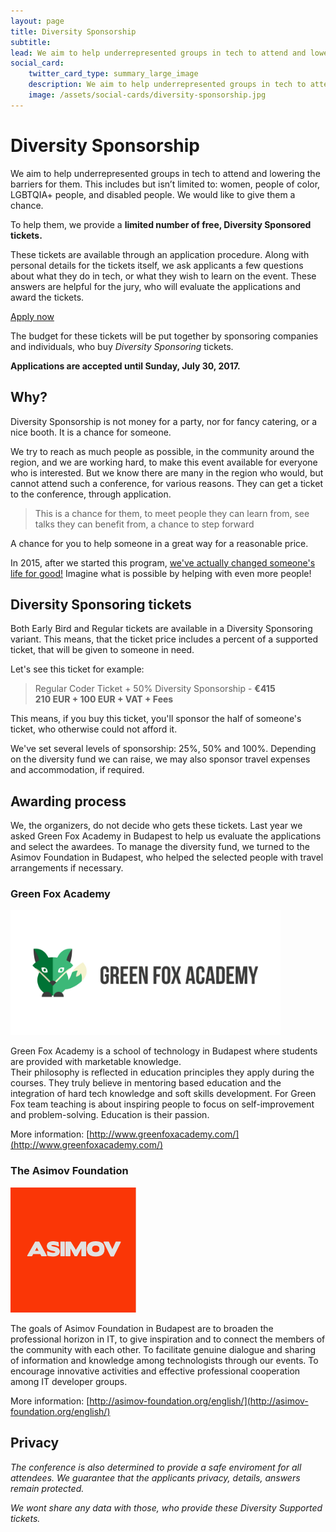```yaml
---
layout: page
title: Diversity Sponsorship
subtitle:
lead: We aim to help underrepresented groups in tech to attend and lowering the barriers for them.
social_card:
    twitter_card_type: summary_large_image
    description: We aim to help underrepresented groups in tech to attend and lowering the barriers for them.
    image: /assets/social-cards/diversity-sponsorship.jpg
---
```


# Diversity Sponsorship

We aim to help underrepresented groups in tech to attend and lowering the barriers for them. This includes but isn’t limited to: women, people of color, LGBTQIA+ people, and disabled people. We would like to give them a chance.

To help them, we provide a **limited number of free, Diversity Sponsored tickets.**

These tickets are available through an application procedure. Along with personal details for the tickets itself, we ask applicants a few questions about what they do in tech, or what they wish to learn on the event. These answers are helpful for the jury, who will evaluate the applications and award the tickets.

<div class="block text-center">
    <a href="https://docs.google.com/a/jsconfbp.com/forms/d/e/1FAIpQLScraNSw9v1D3xkX5yX0ZAjLWfTk1hTF0F5DenRLDGUtmGfjQw/viewform" class="button button-secondary button-small">
        <span class="inner">
            Apply now
        </span>
    </a>
</div>

The budget for these tickets will be put together by sponsoring companies and individuals, who buy *Diversity Sponsoring* tickets.

**Applications are accepted until Sunday, July 30, 2017.**

## Why?

Diversity Sponsorship is not money for a party, nor for fancy catering, or a nice booth. It is a chance for someone.

We try to reach as much people as possible, in the community around the region, and we are working hard, to make this event available for everyone who is interested. But we know there are many in the region who would, but cannot attend such a conference, for various reasons. They can get a ticket to the conference, through application.

> This is a chance for them, to meet people they can learn from, see talks they can benefit from, a chance to step forward

A chance for you to help someone in a great way for a reasonable price.

In 2015, after we started this program, [we've actually changed someone's life for good!](https://medium.com/@_nec/how-can-a-conference-help-someone-5a4fff2623af#.gw1ni84hj) Imagine what is possible by helping with even more people!

## Diversity Sponsoring tickets

Both Early Bird and Regular tickets are available in a Diversity Sponsoring variant. This means, that the ticket price includes a percent of a supported ticket, that will be given to someone in need.

Let's see this ticket for example:

> Regular Coder Ticket + 50% Diversity Sponsorship - **€415**  
> **210 EUR + 100 EUR + VAT + Fees**

This means, if you buy this ticket, you'll sponsor the half of someone's ticket, who otherwise could not afford it.

We've set several levels of sponsorship: 25%, 50% and 100%. Depending on the diversity fund we can raise, we may also sponsor travel expenses and accommodation, if required.

## Awarding process

We, the organizers, do not decide who gets these tickets. Last year we asked Green Fox Academy in Budapest to help us evaluate the applications and select the awardees. To manage the diversity fund, we turned to the Asimov Foundation in Budapest, who helped the selected people with travel arrangements if necessary.

### Green Fox Academy

<img src="/assets/green_fox_logo_final-01.png" alt="Green Fox Academy logo" style="height: 200px;" />

Green Fox Academy is a school of technology in Budapest where students are provided with marketable knowledge.  
Their philosophy is reflected in education principles they apply during the courses. They truly believe in mentoring based education and the integration of hard tech knowledge and soft skills development. For Green Fox team teaching is about inspiring people to focus on self-improvement and problem-solving.
Education is their passion.

More information: [http://www.greenfoxacademy.com/](http://www.greenfoxacademy.com/)

### The Asimov Foundation

<img src="/assets/asimov_logo.jpg" alt="Asimov Foundation logo" style="height: 200px;" />

The goals of Asimov Foundation in Budapest are to broaden the professional horizon in IT, to give inspiration and to connect the members of the community with each other. To facilitate genuine dialogue and sharing of information and knowledge among technologists through our events. To encourage innovative activities and effective professional cooperation among IT developer groups.

More information: [http://asimov-foundation.org/english/](http://asimov-foundation.org/english/)

## Privacy

*The conference is also determined to provide a safe enviroment for all attendees. We guarantee that the applicants privacy, details, answers remain protected.*

*We wont share any data with those, who provide these Diversity Supported tickets.*